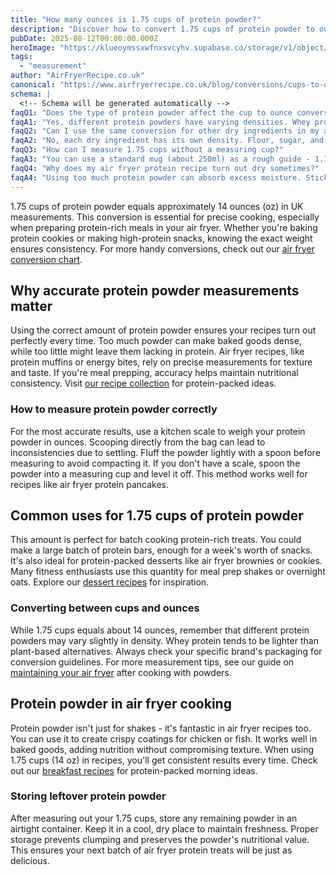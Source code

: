 ```yaml
---
title: "How many ounces is 1.75 cups of protein powder?"
description: "Discover how to convert 1.75 cups of protein powder to ounces for perfect air fryer recipes. Get accurate measurements in seconds!"
pubDate: 2025-08-12T00:00:00.000Z
heroImage: "https://klueoymssxwfnxsvcyhv.supabase.co/storage/v1/object/public/Shmucket/how-many-ounces-is-1-75-cups-of-protein-powder.webp"
tags:
  - "measurement"
author: "AirFryerRecipe.co.uk"
canonical: "https://www.airfryerrecipe.co.uk/blog/conversions/cups-to-ounces/how-many-ounces-is-1-75-cups-of-protein-powder"
schema: |
  <!-- Schema will be generated automatically -->
faqQ1: "Does the type of protein powder affect the cup to ounce conversion?"
faqA1: "Yes, different protein powders have varying densities. Whey protein is typically lighter than plant-based options like pea or rice protein. Always check your specific brand's packaging for the most accurate conversion."
faqQ2: "Can I use the same conversion for other dry ingredients in my air fryer?"
faqA2: "No, each dry ingredient has its own density. Flour, sugar, and protein powder all convert differently between cups and ounces. For best results, use a kitchen scale or refer to specific conversion charts."
faqQ3: "How can I measure 1.75 cups without a measuring cup?"
faqA3: "You can use a standard mug (about 250ml) as a rough guide - 1.75 cups would be roughly 1 mug plus 3/4 of another. However, for precise baking in your air fryer, investing in proper measuring cups is recommended."
faqQ4: "Why does my air fryer protein recipe turn out dry sometimes?"
faqA4: "Using too much protein powder can absorb excess moisture. Stick to the 1.75 cups (14 oz) measurement and consider adding a tablespoon of applesauce or yogurt to maintain moisture in your air fryer creations."
---
```

<p>1.75 cups of protein powder equals approximately 14 ounces (oz) in UK measurements. This conversion is essential for precise cooking, especially when preparing protein-rich meals in your air fryer. Whether you're baking protein cookies or making high-protein snacks, knowing the exact weight ensures consistency. For more handy conversions, check out our <a href=https://www.airfryerrecipe.co.uk/air-fryer-conversion-chart>air fryer conversion chart</a>.</p>  

<h2>Why accurate protein powder measurements matter</h2>  
<p>Using the correct amount of protein powder ensures your recipes turn out perfectly every time. Too much powder can make baked goods dense, while too little might leave them lacking in protein. Air fryer recipes, like protein muffins or energy bites, rely on precise measurements for texture and taste. If you're meal prepping, accuracy helps maintain nutritional consistency. Visit <a href=https://www.airfryerrecipe.co.uk/recipes>our recipe collection</a> for protein-packed ideas.</p>  

<h3>How to measure protein powder correctly</h3>  
<p>For the most accurate results, use a kitchen scale to weigh your protein powder in ounces. Scooping directly from the bag can lead to inconsistencies due to settling. Fluff the powder lightly with a spoon before measuring to avoid compacting it. If you don't have a scale, spoon the powder into a measuring cup and level it off. This method works well for recipes like air fryer protein pancakes.</p>  

<h2>Common uses for 1.75 cups of protein powder</h2>  
<p>This amount is perfect for batch cooking protein-rich treats. You could make a large batch of protein bars, enough for a week's worth of snacks. It's also ideal for protein-packed desserts like air fryer brownies or cookies. Many fitness enthusiasts use this quantity for meal prep shakes or overnight oats. Explore our <a href=https://www.airfryerrecipe.co.uk/recipe-category/dessert>dessert recipes</a> for inspiration.</p>  

<h3>Converting between cups and ounces</h3>  
<p>While 1.75 cups equals about 14 ounces, remember that different protein powders may vary slightly in density. Whey protein tends to be lighter than plant-based alternatives. Always check your specific brand's packaging for conversion guidelines. For more measurement tips, see our guide on <a href=https://www.airfryerrecipe.co.uk/air-fryer-cleaner>maintaining your air fryer</a> after cooking with powders.</p>  

<h2>Protein powder in air fryer cooking</h2>  
<p>Protein powder isn't just for shakes - it's fantastic in air fryer recipes too. You can use it to create crispy coatings for chicken or fish. It works well in baked goods, adding nutrition without compromising texture. When using 1.75 cups (14 oz) in recipes, you'll get consistent results every time. Check out our <a href=https://www.airfryerrecipe.co.uk/recipe-category/breakfast>breakfast recipes</a> for protein-packed morning ideas.</p>  

<h3>Storing leftover protein powder</h3>  
<p>After measuring out your 1.75 cups, store any remaining powder in an airtight container. Keep it in a cool, dry place to maintain freshness. Proper storage prevents clumping and preserves the powder's nutritional value. This ensures your next batch of air fryer protein treats will be just as delicious.</p>
